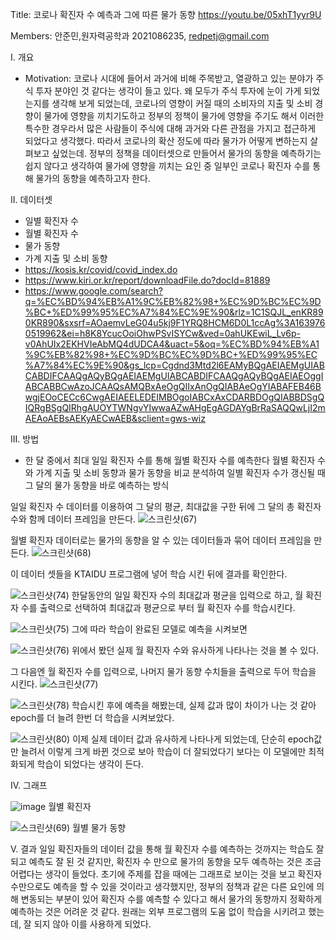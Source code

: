 Title: 코로나 확진자 수 예측과 그에 따른 물가 동향
https://youtu.be/05xhT1yyr9U

Members: 안준민,원자력공학과 2021086235, redpetj@gmail.com


I. 개요
- Motivation: 코로나 시대에 들어서 과거에 비해 주목받고,
 열광하고 있는 분야가 주식 투자 분야인 것 같다는 생각이 들고 있다.
왜 모두가 주식 투자에 눈이 가게 되었는지를 생각해 보게 되었는데,
 코로나의 영향이 커질 때의 소비자의 지출 및 소비 경향이 물가에 영향을 끼치기도하고
정부의 정책이 물가에 영향을 주기도 해서 이러한 특수한 경우라서
많은 사람들이 주식에 대해 과거와 다른 관점을 가지고 접근하게 되었다고 생각했다.
따라서 코로나의 확산 정도에 따라 물가가 어떻게 변하는지 살펴보고 싶었는데.
정부의 정책을 데이터셋으로 만들어서 물가의 동향을 예측하기는 쉽지 않다고 생각하여
 물가에 영향을 끼치는 요인 중 일부인 코로나 확진자 수를 통해 물가의 동향을 예측하고자 한다.



II. 데이터셋
- 일별 확진자 수
- 월별 확진자 수
- 물가 동향
- 가계 지출 및 소비 동향
- https://kosis.kr/covid/covid_index.do
- https://www.kiri.or.kr/report/downloadFile.do?docId=81889				
- https://www.google.com/search?q=%EC%BD%94%EB%A1%9C%EB%82%98+%EC%9D%BC%EC%9D%BC+%ED%99%95%EC%A7%84%EC%9E%90&rlz=1C1SQJL_enKR890KR890&sxsrf=AOaemvLeG04u5kj9F1YRQ8HCM6D0L1ccAg%3A1639760519962&ei=h8K8YcucOoiOhwPSvISYCw&ved=0ahUKEwiL_Lv6p-v0AhUIx2EKHVIeAbMQ4dUDCA4&uact=5&oq=%EC%BD%94%EB%A1%9C%EB%82%98+%EC%9D%BC%EC%9D%BC+%ED%99%95%EC%A7%84%EC%9E%90&gs_lcp=Cgdnd3Mtd2l6EAMyBQgAEIAEMgUIABCABDIFCAAQgAQyBQgAEIAEMgUIABCABDIFCAAQgAQyBQgAEIAEOggIABCABBCwAzoJCAAQsAMQBxAeOgQIIxAnOgQIABAeOgYIABAFEB46BwgjEOoCECc6CwgAEIAEELEDEIMBOgoIABCxAxCDARBDOgQIABBDSgQIQRgBSgQIRhgAUOYTWNgvYIwwaAZwAHgEgAGDAYgBrRaSAQQwLjI2mAEAoAEBsAEKyAECwAEB&sclient=gws-wiz


III. 방법
- 한 달 중에서 최대 일일 확진자 수를 통해 월별 확진자 수를 예측한다
월별 확진자 수와 가계 지출 및 소비 동향과 물가 동향을 비교 분석하여
일별 확진자 수가 갱신될 때 그 달의 물가 동향을 바로 예측하는 방식


일일 확진자 수 데이터를 이용하여 그 달의 평균, 최대값을 구한 뒤에 그 달의 총 확진자 수와 함께 데이터 프레임을 만든다.
![스크린샷(67)](https://user-images.githubusercontent.com/95401684/146572962-95e7b53e-a4cd-4267-9531-47ddcd6ec17b.png)



월별 확진자 데이터로는 물가의 동향을 알 수 있는 데이터들과 묶어 데이터 프레임을 만든다.
![스크린샷(68)](https://user-images.githubusercontent.com/95401684/146573202-02e1a4ec-badd-45a4-b4e2-31e7c2923c7a.png)


이 데이터 셋들을 KTAIDU 프로그램에 넣어 학습 시킨 뒤에 결과를 확인한다.


![스크린샷(74)](https://user-images.githubusercontent.com/95401684/146578608-35658ed7-226a-41cb-b53b-eab39b8fd62f.png)
한달동안의 일일 확진자 수의 최대값과 평균을 입력으로 하고, 월 확진자 수를 출력으로 선택하여 최대값과 평균으로 부터 월 확진자 수를 학습시킨다.


![스크린샷(75)](https://user-images.githubusercontent.com/95401684/146578774-76e3fba4-5a79-48a7-8223-74264678945f.png)
그에 따라 학습이 완료된 모델로 예측을 시켜보면

![스크린샷(76)](https://user-images.githubusercontent.com/95401684/146578885-5a0681a2-e138-4d9b-bd40-06fff65839e1.png)
위에서 봤던 실제 월 확진자 수와 유사하게 나타나는 것을 볼 수 있다.

그 다음엔 월 확진자 수를 입력으로, 나머지 물가 동향 수치들을 출력으로 두어 학습을 시킨다.
![스크린샷(77)](https://user-images.githubusercontent.com/95401684/146578974-9878726e-3fb7-49c4-a63a-642e4143246d.png)


![스크린샷(78)](https://user-images.githubusercontent.com/95401684/146579080-ab9f3bea-4216-4a86-a7b4-52a334770914.png)
학습시킨 후에 예측을 해봤는데, 실제 값과 많이 차이가 나는 것 같아 epoch를 더 늘려 한번 더 학습을 시켜보았다.



![스크린샷(80)](https://user-images.githubusercontent.com/95401684/146579616-c5f6d46b-7556-4ba1-b66d-0fc10a7b4637.png)
이제 실제 데이터 값과 유사하게 나타나게 되었는데, 단순히 epoch값만 늘려서 이렇게 크게 바뀐 것으로 보아 학습이 더 잘되었다기 보다는 이 모델에만 최적화되게 학습이 되었다는 생각이 든다.

IV. 그래프

![image](https://user-images.githubusercontent.com/95401684/146540867-6886c6a6-5415-4e68-bb97-3a9588cf1018.png)
월별 확진자 


![스크린샷(69)](https://user-images.githubusercontent.com/95401684/146573575-5c8111c3-09c3-4925-98fa-6bac55c5ecca.png)
월별 물가 동향



V. 결과
일일 확진자들의 데이터 값을 통해 월 확진자 수를 예측하는 것까지는 학습도 잘되고 예측도 잘 된 것 같지만, 확진자 수 만으로 물가의 동향을 모두 예측하는 것은 조금 어렵다는 생각이 들었다. 초기에 주제를 잡을 때에는 그래프로 보이는 것을 보고 확진자 수만으로도 예측을 할 수 있을 것이라고 생각했지만, 정부의 정책과 같은 다른 요인에 의해 변동되는 부분이 있어 확진자 수를 예측할 수 있다고 해서 물가의 동향까지 정확하게 예측하는 것은 어려운 것 같다. 원래는 외부 프로그램의 도움 없이 학습을 시키려고 했는데, 잘 되지 않아 이를 사용하게 되었다.
